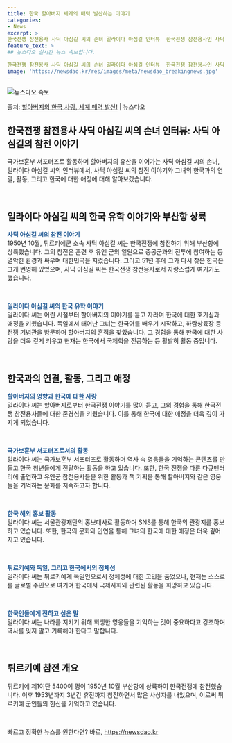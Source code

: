 ```yaml
---
title: 한국 할아버지 세계의 매력 발산하는 이야기
categories:
- News
excerpt: >
한국전쟁 참전용사 사딕 아심길 씨의 손녀 일라이다 아심길 인터뷰  한국전쟁 참전용사인 사딕 아심길 씨의 손녀…
feature_text: >
## 뉴스다오 실시간 뉴스 속보입니다.

한국전쟁 참전용사 사딕 아심길 씨의 손녀 일라이다 아심길 인터뷰  한국전쟁 참전용사인 사딕 아심길 씨의 손녀…
image: 'https://newsdao.kr/res/images/meta/newsdao_breakingnews.jpg'
---
```


![뉴스다오 속보](https://newsdao.kr/res/images/meta/newsdao_breakingnews.jpg)

<p>출처: <a href="https://newsdao.kr/4446" rel="dofollow">할아버지의 한국 사랑, 세계 매력 발산!</a> | 뉴스다오</p>

<h2 data-ke-size="size26">한국전쟁 참전용사 사딕 아심길 씨의 손녀 인터뷰: 사딕 아심길의 참전 이야기</h2>
국가보훈부 서포터즈로 활동하며 할아버지의 유산을 이어가는 사딕 아심길 씨의 손녀, 일라이다 아심길 씨의 인터뷰에서, 사딕 아심길 씨의 참전 이야기와 그녀의 한국과의 연결, 활동, 그리고 한국에 대한 애정에 대해 알아보겠습니다.

<p data-ke-size="size16">&nbsp;</p>

<h2 data-ke-size="size24">일라이다 아심길 씨의 한국 유학 이야기와 부산항 상륙</h2>
<b><span style="color: #1a5490;">사딕 아심길 씨의 참전 이야기</span></b><br>
1950년 10월, 튀르키예군 소속 사딕 아심길 씨는 한국전쟁에 참전하기 위해 부산항에 상륙했습니다. 그의 참전은 훈련 후 유엔 군의 일원으로 중공군과의 전투에 참여하는 등 열악한 환경과 싸우며 대한민국을 지켰습니다. 그리고 51년 후에 그가 다시 찾은 한국은 크게 번영해 있었으며, 사딕 아심길 씨는 한국전쟁 참전용사로서 자랑스럽게 여기기도 했습니다.

<p data-ke-size="size16">&nbsp;</p>

<b><span style="color: #1a5490;">일라이다 아심길 씨의 한국 유학 이야기</span></b><br>
일라이다 씨는 어린 시절부터 할아버지의 이야기를 듣고 자라며 한국에 대한 호기심과 애정을 키웠습니다. 독일에서 태어난 그녀는 한국어를 배우기 시작하고, 하람상륙장 등 전쟁 기념관을 방문하며 할아버지의 흔적을 찾았습니다. 그 경험을 통해 한국에 대한 사랑을 더욱 깊게 키우고 현재는 한국에서 국제학을 전공하는 등 활발히 활동 중입니다.

<p data-ke-size="size16">&nbsp;</p>

<h2 data-ke-size="size24">한국과의 연결, 활동, 그리고 애정</h2>
<b><span style="color: #1a5490;">할아버지의 영향과 한국에 대한 사랑</span></b><br>
일라이다 씨는 할아버지로부터 한국전쟁 이야기를 많이 듣고, 그의 경험을 통해 한국전쟁 참전용사들에 대한 존경심을 키웠습니다. 이를 통해 한국에 대한 애정을 더욱 깊이 가지게 되었습니다.

<p data-ke-size="size16">&nbsp;</p>

<b><span style="color: #1a5490;">국가보훈부 서포터즈로서의 활동</span></b><br>
일라이다 씨는 국가보훈부 서포터즈로 활동하며 역사 속 영웅들을 기억하는 콘텐츠를 만들고 한국 청년들에게 전달하는 활동을 하고 있습니다. 
또한, 한국 전쟁을 다룬 다큐멘터리에 출연하고 유엔군 참전용사들을 위한 활동과 책 기획을 통해 할아버지와 같은 영웅들을 기억하는 문화를 지속하고자 합니다.

<p data-ke-size="size16">&nbsp;</p>

<b><span style="color: #1a5490;">한국 해외 홍보 활동</span></b><br>
일라이다 씨는 서울관광재단의 홍보대사로 활동하며 SNS를 통해 한국의 관광지를 홍보하고 있습니다. 또한, 한국의 문화와 인연을 통해 그녀의 한국에 대한 애정은 더욱 깊어지고 있습니다.

<p data-ke-size="size16">&nbsp;</p>

<b><span style="color: #1a5490;">튀르키예와 독일, 그리고 한국에서의 정체성</span></b><br>
일라이다 씨는 튀르키예계 독일인으로서 정체성에 대한 고민을 품었으나, 현재는 스스로를 글로벌 주민으로 여기며 한국에서 국제사회와 관련된 활동을 희망하고 있습니다.

<p data-ke-size="size16">&nbsp;</p>

<b><span style="color: #1a5490;">한국인들에게 전하고 싶은 말</span></b><br>
일라이다 씨는 나라를 지키기 위해 희생한 영웅들을 기억하는 것이 중요하다고 강조하며 역사를 잊지 말고 기록해야 한다고 말합니다.

<p data-ke-size="size16">&nbsp;</p>

<h2 data-ke-size="size24">튀르키예 참전 개요</h2>
튀르키예 제1여단 5400여 명이 1950년 10월 부산항에 상륙하여 한국전쟁에 참전했습니다. 이후 1953년까지 3년간 휴전까지 참전하면서 많은 사상자를 내었으며, 이로써 튀르키예 군인들의 헌신을 기억하고 있습니다.

<p data-ke-size="size16">&nbsp;</p> 

빠르고 정확한 뉴스를 원한다면? 바로, <a href="https://newsdao.kr" rel="dofollow">https://newsdao.kr</a>


    

